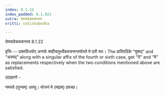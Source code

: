 ```yaml
---
index: 8.1.22
index_padded: 8.1.022
sutra: तेमयावेकवचनस्य
vritti: satishabodha

---
```

 तेमयावेकवचनस्य 8.1.22 


वृत्तिः -- उक्तविधयोर् अनयोः षष्ठीचतुर्थ्येकवचनान्तयोस्ते मे एतौ स्तः।  The प्रातिपदिके “युष्मद्” and “अस्मद्” along with a singular affix of the fourth or sixth case, get “ते” and “मे” as replacements respectively when the two conditions mentioned above are satisfied. 


उदाहरणे - 


नमस्ते (तुभ्यम्) अस्तु। भोजनं मे (मह्यम्) प्रयच्छ। 